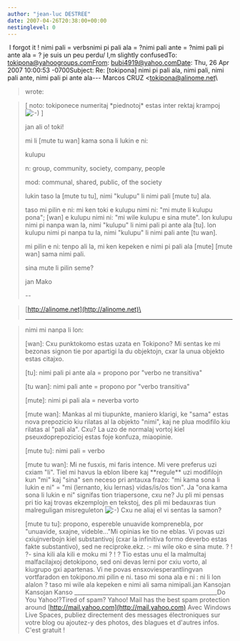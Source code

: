 ```yaml
---
author: "jean-luc DESTREE"
date: 2007-04-26T20:38:00+00:00
nestinglevel: 0
---
```

 I forgot it ! nimi pali = verbsnimi pi pali ala = ?nimi pali ante = ?nimi pali pi ante ala = ? je suis un peu perdu/ I,m slightly confusedTo: [tokipona@yahoogroups.comFrom](mailto://tokipona@yahoogroups.comFrom): [bubi4919@yahoo.comDate](mailto://bubi4919@yahoo.comDate): Thu, 26 Apr 2007 10:00:53 -0700Subject: Re: \[tokipona\] nimi pi pali ala, nimi pali, nimi pali ante, nimi pali pi ante ala---
 Marcos CRUZ <[tokipona@alinome.net](mailto://tokipona@alinome.net)\
> wrote:

> \[ noto: tokiponece numeritaj \*piednotoj\* estas inter
> rektaj krampoj
> ![:-)](images/smilies/icon_e_smile.gif "Smile") \]
> 
> jan ali o! toki!
> 
> mi li \[mute tu wan\] kama sona li lukin e ni:
> 
> 
> kulupu
> 
> n: group, community, society, company, people
> 
> mod: communal, shared, public, of the society 
> 
> lukin taso la \[mute tu tu\], nimi "kulupu" li nimi
> pali \[mute tu\] ala.
> 
> taso mi pilin e ni: mi ken toki e kulupu nimi ni:
> "mi mute li kulupu 
> pona"; \[wan\] e kulupu nimi ni: "mi wile kulupu e
> sina mute". lon 
> kulupu nimi pi nanpa wan la, nimi "kulupu" li nimi
> pali pi ante ala 
> \[tu\]. lon kulupu nimi pi nanpa tu la, nimi "kulupu"
> li nimi pali ante 
> \[tu wan\].
> 
> mi pilin e ni: tenpo ali la, mi ken kepeken e nimi
> pi pali ala 
> \[mute\] \[mute wan\] sama nimi pali.
> 
> sina mute li pilin seme?
> 
> 
> jan Mako
> 
> --
 
> [http://alinome.net](http://alinome.net)\
> 
>-----------------------------------------------------

> nimi mi nanpa li lon:
> 
> \[wan\]: Cxu punktokomo estas uzata en Tokipono? Mi
> sentas ke mi 
> bezonas signon tie por apartigi la du objektojn,
> cxar la unua objekto 
> estas citajxo.
> 
> \[tu\]: nimi pali pi ante ala = propono por "verbo ne
> transitiva"
> 
> \[tu wan\]: nimi pali ante = propono por "verbo
> transitiva"
> 
> \[mute\]: nimi pi pali ala = neverba vorto
> 
> \[mute wan\]: Mankas al mi tiupunkte, maniero klarigi,
> ke "sama" estas 
> nova prepozicio kiu rilatas al la objekto "nimi",
> kaj ne plua 
> modifilo kiu rilatas al "pali ala". Cxu? La uzo de
> normalaj vortoj 
> kiel pseuxdoprepozicioj estas foje konfuza,
> miaopinie.
> 
> \[mute tu\]: nimi pali = verbo
> 
> \[mute tu wan\]: Mi ne fusxis, mi faris intence. Mi
> vere preferus uzi 
> cxiam "li". Tiel mi havus la eblon libere kaj
> \*\*regule\*\* uzi 
> modifilojn kun "mi" kaj "sina" sen neceso pri
> antauxa frazo: "mi kama 
> sona li lukin e ni" = "mi (lernanto, kiu lernas)
> vidas/is/os tion". 
> Ja "ona kama sona li lukin e ni" signifas tion
> triapersone, cxu ne? 
> Ju pli mi pensas pri tio kaj trovas ekzemplojn en
> tekstoj, des pli mi 
> bedauxras tiun malreguligan misreguleton ![:-)](images/smilies/icon_e_smile.gif "Smile") Cxu ne
> aliaj el vi 
> sentas la samon?
> 
> \[mute tu tu\]: propono, espereble unuavide
> komprenebla, por "unuavide, 
> sxajne, videble..."Mi opinias ke tio ne eblas. Vi povas uzi cxiujnverbojn kiel substantivoj (cxar la infinitiva formo deverbo estas fakte substantivo), sed ne reciproke.ekz. :- mi wile oko e sina mute. ? ! ?- sina kili ala kili e moku mi ? ! ? Tio estas unu el la malmultaj malfacilajxoj detokipono, sed oni devas lerni por cxiu vorto, al kiugrupo gxi apartenas. Vi ne povas ensxoviesperantlingvan vortfaradon en tokipono.mi pilin e ni. taso mi sona ala e ni : ni li lon alalon ? taso mi wile ala kepeken e nimi ali sama nimipali.jan Kansojan Kansojan Kanso \_\_\_\_\_\_\_\_\_\_\_\_\_\_\_\_\_\_\_\_\_\_\_\_\_\_\_\_\_\_\_\_\_\_\_\_\_\_\_\_\_\_\_\_\_\_\_\_\_\_Do You Yahoo!?Tired of spam? Yahoo! Mail has the best spam protection around [http://mail.yahoo.com](http://mail.yahoo.com) Avec Windows Live Spaces, publiez directement des messages électroniques sur votre blog ou ajoutez-y des photos, des blagues et d'autres infos. C'est gratuit !